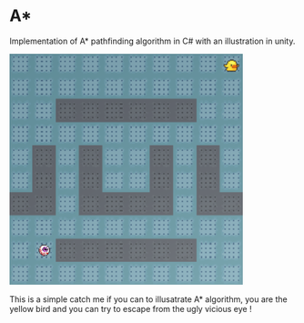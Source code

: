 # A*

Implementation of A* pathfinding algorithm in C# with an illustration in unity. 

![Image of AStar](https://github.com/MaevaL/AStar/blob/master/aStar.PNG)

This is a simple catch me if you can to illusatrate A* algorithm, you are the yellow bird and you can try to escape from the ugly vicious eye ! 
